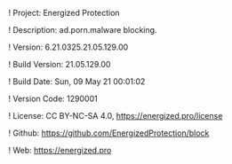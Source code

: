 ! Project: Energized Protection

! Description: ad.porn.malware blocking.

! Version: 6.21.0325.21.05.129.00

! Build Version: 21.05.129.00

! Build Date: Sun, 09 May 21 00:01:02

! Version Code: 1290001

! License: CC BY-NC-SA 4.0, https://energized.pro/license

! Github: https://github.com/EnergizedProtection/block

! Web: https://energized.pro
